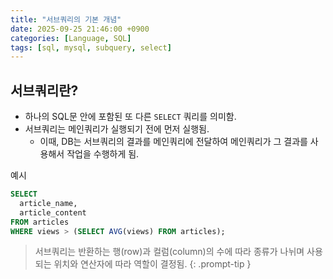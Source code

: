 ```yaml
---
title: "서브쿼리의 기본 개념"
date: 2025-09-25 21:46:00 +0900
categories: [Language, SQL]
tags: [sql, mysql, subquery, select]
---
```


## **서브쿼리란?**
- 하나의 SQL문 안에 포함된 또 다른 `SELECT` 쿼리를 의미함.
- 서브쿼리는 메인쿼리가 실행되기 전에 먼저 실행됨.
  - 이때, DB는 서브쿼리의 결과를 메인쿼리에 전달하여 메인쿼리가 그 결과를 사용해서 작업을 수행하게 됨.

예시
```sql
SELECT 
  article_name,
  article_content
FROM articles
WHERE views > (SELECT AVG(views) FROM articles);
```

> 서브쿼리는 반환하는 행(row)과 컬럼(column)의 수에 따라 종류가 나뉘며 사용되는 위치와 연산자에 따라 역할이 결정됨.
{: .prompt-tip }
